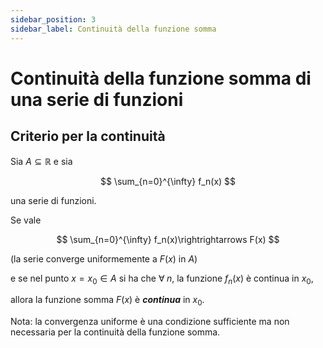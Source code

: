 ```yaml
---
sidebar_position: 3
sidebar_label: Continuità della funzione somma 
---
```


# Continuità della funzione somma di una serie di funzioni

## Criterio per la continuità

Sia $A \subseteq \mathbb{R}$ e sia

$$
\sum_{n=0}^{\infty} f_n(x)
$$

una serie di funzioni.

Se vale

$$
\sum_{n=0}^{\infty} f_n(x)\rightrightarrows F(x)
$$

(la serie converge uniformemente a $F(x)$ in $A$)

e se nel punto $x=x_0 \in A$ si ha che $\forall \;n$, la funzione $f_n(x)$ è continua in $x_0$, 

allora la funzione somma $F(x)$ è ***continua*** in $x_0$.

Nota: la convergenza uniforme è una condizione sufficiente ma non necessaria per la continuità della funzione somma.
